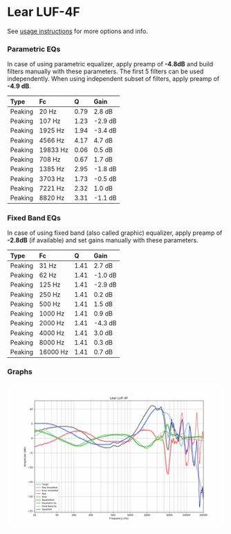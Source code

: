 # Lear LUF-4F
See [usage instructions](https://github.com/jaakkopasanen/AutoEq#usage) for more options and info.

### Parametric EQs
In case of using parametric equalizer, apply preamp of **-4.8dB** and build filters manually
with these parameters. The first 5 filters can be used independently.
When using independent subset of filters, apply preamp of **-4.9 dB**.

| Type    | Fc       |    Q | Gain    |
|:--------|:---------|:-----|:--------|
| Peaking | 20 Hz    | 0.79 | 2.8 dB  |
| Peaking | 107 Hz   | 1.23 | -2.9 dB |
| Peaking | 1925 Hz  | 1.94 | -3.4 dB |
| Peaking | 4566 Hz  | 4.17 | 4.7 dB  |
| Peaking | 19833 Hz | 0.06 | 0.5 dB  |
| Peaking | 708 Hz   | 0.67 | 1.7 dB  |
| Peaking | 1385 Hz  | 2.95 | -1.8 dB |
| Peaking | 3703 Hz  | 1.73 | -0.5 dB |
| Peaking | 7221 Hz  | 2.32 | 1.0 dB  |
| Peaking | 8820 Hz  | 3.31 | -1.1 dB |

### Fixed Band EQs
In case of using fixed band (also called graphic) equalizer, apply preamp of **-2.8dB**
(if available) and set gains manually with these parameters.

| Type    | Fc       |    Q | Gain    |
|:--------|:---------|:-----|:--------|
| Peaking | 31 Hz    | 1.41 | 2.7 dB  |
| Peaking | 62 Hz    | 1.41 | -1.0 dB |
| Peaking | 125 Hz   | 1.41 | -2.9 dB |
| Peaking | 250 Hz   | 1.41 | 0.2 dB  |
| Peaking | 500 Hz   | 1.41 | 1.5 dB  |
| Peaking | 1000 Hz  | 1.41 | 0.9 dB  |
| Peaking | 2000 Hz  | 1.41 | -4.3 dB |
| Peaking | 4000 Hz  | 1.41 | 3.0 dB  |
| Peaking | 8000 Hz  | 1.41 | 0.3 dB  |
| Peaking | 16000 Hz | 1.41 | 0.7 dB  |

### Graphs
![](./Lear%20LUF-4F.png)